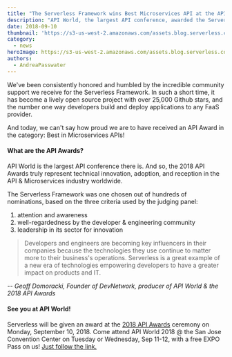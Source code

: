 ```yaml
---
title: "The Serverless Framework wins Best Microservices API at the API Awards!"
description: "API World, the largest API conference, awarded the Serverless Framework the top honor for Microservices API!"
date: 2018-09-10
thumbnail: 'https://s3-us-west-2.amazonaws.com/assets.blog.serverless.com/API-award/Serverless_Social_API-Awards-2018-min.gif'
category:
  - news
heroImage: https://s3-us-west-2.amazonaws.com/assets.blog.serverless.com/featured-posts/02_Best-Microservices-API-.png
authors:
  - AndreaPasswater
---
```


We've been consistently honored and humbled by the incredible community support we receive for the Serverless Framework. In  such a short time, it has become a lively open source project with over 25,000 Github stars, and the number one way developers build and deploy applications to any FaaS provider.

And today, we can't say how proud we are to have received an API Award in the category: Best in Microservices APIs!

#### What are the API Awards?

API World is the largest API conference there is. And so, the 2018 API Awards truly represent technical innovation, adoption, and reception in the API & Microservices industry worldwide.

The Serverless Framework was one chosen out of hundreds of nominations, based on the three criteria used by the judging panel:
1. attention and awareness
2. well-regardedness by the developer & engineering community
3. leadership in its sector for innovation

> Developers and engineers are becoming key influencers in their companies because the technologies they use continue to matter more to their business's operations. Serverless is a great example of a new era of technologies empowering developers to have a greater impact on products and IT.

_-- Geoff Domoracki, Founder of DevNetwork, producer of API World & the 2018 API Awards_

#### See you at API World!

Serverless will be given an award at the [2018 API Awards](http://apiworld.co/) ceremony on Monday, September 10, 2018. Come attend API World 2018 @ the San Jose Convention Center on Tuesday or Wednesday, Sep 11-12, with a free EXPO Pass on us! [Just follow the link.](https://www.eventbrite.com/e/api-world-2018-tickets-39700253527?discount=APIawards-expopass)
